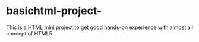 # basichtml-project-
This is a HTML mini project to get good hands-on experience with almost all concept of HTML5
